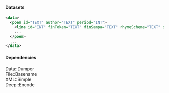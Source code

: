 #### Datasets

```xml
<data>
  <poem id="TEXT" author="TEXT" period="INT">
    <line id="INT" finToken="TEXT" finSampa="TEXT" rhymeScheme="TEXT" stanzaId="INT"/>
    ...
  </poem>
  ...
</data>
```

#### Dependencies

Data::Dumper  
File::Basename  
XML::Simple  
Deep::Encode  
